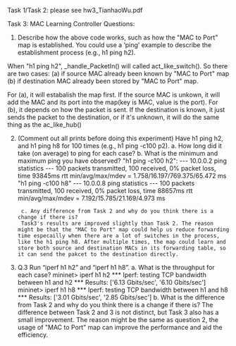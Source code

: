 Task 1/Task 2: please see hw3_TianhaoWu.pdf


Task 3: MAC Learning Controller
Questions:
1. Describe how the above code works, such as how the "MAC to Port" map is established. You could use a ‘ping’ example to describe the establishment process (e.g., h1 ping h2).
        
When "h1 ping h2", _handle_PacketIn() will called act_like_switch(). So there are two cases: 
(a) if source MAC already been known by "MAC to Port" map
(b) if destination MAC already been stored by "MAC to Port" map. 

For (a), it will estabalish the map first. If the source MAC is unkown, it will add the MAC and its port into the map(key is MAC, value is the port). 
For (b), it depends on how the packet is sent. If the destination is known, it just sends the packet to the destination, or if it's unknown, it will do the same thing as the ac_like_hub()


2. (Comment out all prints before doing this experiment) Have h1 ping h2, and h1 ping h8 for 100 times (e.g., h1 ping -c100 p2).
        a. How long did it take (on average) to ping for each case?
        b. What is the minimum and maximum ping you have observed?
"h1 ping -c100 h2":
--- 10.0.0.2 ping statistics ---
100 packets transmitted, 100 received, 0% packet loss, time 93845ms
rtt min/avg/max/mdev = 1.758/16.197/769.375/65.472 ms
"h1 ping -c100 h8"
--- 10.0.0.8 ping statistics ---
100 packets transmitted, 100 received, 0% packet loss, time 88657ms
rtt min/avg/max/mdev = 7.192/15.785/21.169/4.973 ms


        c. Any difference from Task 2 and why do you think there is a change if there is?
        Task3's results are improved slightly than Task 2. The reason might be that the "MAC to Port" map could help us reduce forwarding time especailly when there are a lot of switches in the process, like the h1 ping h8. After multiple times, the map could learn and store both source and destination MACs in its forwarding table, so it can send the pakcet to the destination directly.


3. Q.3 Run “iperf h1 h2” and “iperf h1 h8”.
        a. What is the throughput for each case?
mininet> iperf h1 h2
*** Iperf: testing TCP bandwidth between h1 and h2 
*** Results: ['6.13 Gbits/sec', '6.10 Gbits/sec']
mininet> iperf h1 h8
*** Iperf: testing TCP bandwidth between h1 and h8 
*** Results: ['3.01 Gbits/sec', '2.85 Gbits/sec']
        b. What is the difference from Task 2 and why do you think there is a change if there is?
        The difference between Task 2 and 3 is not distinct, but Task 3 also has a small improvement. The reason might be the same as question 2, the usage of "MAC to Port" map can improve the performance and aid the efficiency.
